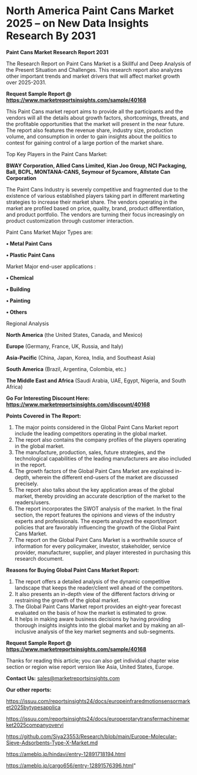 # North America Paint Cans Market 2025 – on New Data Insights Research By 2031

<strong>Paint Cans Market Research Report 2031</strong>

The Research Report on Paint Cans Market is a Skillful and Deep Analysis of the Present Situation and Challenges. This research report also analyzes other important trends and market drivers that will affect market growth over 2025-2031.

<strong>Request Sample Report @ <a href=https://www.marketreportsinsights.com/sample/40168>https://www.marketreportsinsights.com/sample/40168</a></strong>

This Paint Cans market report aims to provide all the participants and the vendors will all the details about growth factors, shortcomings, threats, and the profitable opportunities that the market will present in the near future. The report also features the revenue share, industry size, production volume, and consumption in order to gain insights about the politics to contest for gaining control of a large portion of the market share.

Top Key Players in the Paint Cans Market:

<strong>BWAY Corporation, Allied Cans Limited, Kian Joo Group, NCI Packaging, Ball, BCPL, MONTANA-CANS, Seymour of Sycamore, Allstate Can Corporation</strong>

The Paint Cans Industry is severely competitive and fragmented due to the existence of various established players taking part in different marketing strategies to increase their market share. The vendors operating in the market are profiled based on price, quality, brand, product differentiation, and product portfolio. The vendors are turning their focus increasingly on product customization through customer interaction.

Paint Cans Market Major Types are:

<strong>•  Metal Paint Cans

•  Plastic Paint Cans</strong>

Market Major end-user applications :

<strong>•  Chemical

•  Building

•  Painting

•  Others</strong>

Regional Analysis

</u><strong><b>North America</b></strong> (the United States, Canada, and Mexico)

<strong><b>Europe </b></strong>(Germany, France, UK, Russia, and Italy)

<strong><b>Asia-Pacific</b></strong> (China, Japan, Korea, India, and Southeast Asia)

<strong><b>South America</b></strong> (Brazil, Argentina, Colombia, etc.)

<strong><b>The Middle East and Africa</b></strong> (Saudi Arabia, UAE, Egypt, Nigeria, and South Africa)

<strong>Go For Interesting Discount Here: <a href=https://www.marketreportsinsights.com/discount/40168>https://www.marketreportsinsights.com/discount/40168</a></strong>

<strong>Points Covered in The Report:</strong>
<ol>
  <li>The major points considered in the Global Paint Cans Market report include the leading competitors operating in the global market.</li>
  <li>The report also contains the company profiles of the players operating in the global market.</li>
  <li>The manufacture, production, sales, future strategies, and the technological capabilities of the leading manufacturers are also included in the report.</li>
  <li>The growth factors of the Global Paint Cans Market are explained in-depth, wherein the different end-users of the market are discussed precisely.</li>
  <li>The report also talks about the key application areas of the global market, thereby providing an accurate description of the market to the readers/users.</li>
  <li>The report incorporates the SWOT analysis of the market. In the final section, the report features the opinions and views of the industry experts and professionals. The experts analyzed the export/import policies that are favorably influencing the growth of the Global Paint Cans Market.</li>
  <li>The report on the Global Paint Cans Market is a worthwhile source of information for every policymaker, investor, stakeholder, service provider, manufacturer, supplier, and player interested in purchasing this research document.</li>
</ol>
<strong>Reasons for Buying Global Paint Cans Market Report:</strong>

<ol>
  <li>The report offers a detailed analysis of the dynamic competitive landscape that keeps the reader/client well ahead of the competitors.</li>
  <li>It also presents an in-depth view of the different factors driving or restraining the growth of the global market.</li>
  <li>The Global Paint Cans Market report provides an eight-year forecast evaluated on the basis of how the market is estimated to grow.</li>
  <li>It helps in making aware business decisions by having providing thorough insights insights into the global market and by making an all-inclusive analysis of the key market segments and sub-segments.</li>
</ol>
<strong>Request Sample Report @ <a href=https://www.marketreportsinsights.com/sample/40168>https://www.marketreportsinsights.com/sample/40168</a></strong>


Thanks for reading this article; you can also get individual chapter wise section or region wise report version like Asia, United States, Europe.

<strong>Contact Us:</strong>
sales@marketreportsinsights.com

<strong>Our other reports:</strong>

<a href=https://issuu.com/reportsinsights24/docs/europeinfraredmotionsensormarket2025bytypesapplica>https://issuu.com/reportsinsights24/docs/europeinfraredmotionsensormarket2025bytypesapplica</a>

<a href=https://issuu.com/reportsinsights24/docs/europerotarytransfermachinemarket2025companyovervi>https://issuu.com/reportsinsights24/docs/europerotarytransfermachinemarket2025companyovervi</a>

<a href=https://github.com/Siya23553/Research/blob/main/Europe-Molecular-Sieve-Adsorbents-Type-X-Market.md>https://github.com/Siya23553/Research/blob/main/Europe-Molecular-Sieve-Adsorbents-Type-X-Market.md</a>

<a href=https://ameblo.jp/hindavi/entry-12891718194.html>https://ameblo.jp/hindavi/entry-12891718194.html</a>

<a href=https://ameblo.jp/cargo656/entry-12891576396.html>https://ameblo.jp/cargo656/entry-12891576396.html</a>"

